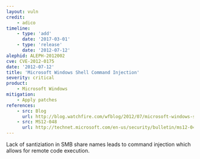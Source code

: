 ```yaml
---
layout: vuln
credit:
    - adico
timeline:
    - type: 'add'
      date: '2017-03-01'
    - type: 'release'
      date: '2012-07-12' 
alephid: ALEPH-2012002
cve: CVE-2012-0175
date: '2012-07-12'
title: 'Microsoft Windows Shell Command Injection'
severity: critical
product:
    - Microsoft Windows 
mitigation: 
    - Apply patches
references:
    - src: Blog
      url: http://blog.watchfire.com/wfblog/2012/07/microsoft-windows-shell-command-injection-1.html
    - src: MS12-048
      url: http://technet.microsoft.com/en-us/security/bulletin/ms12-048
---
```

Lack of santiziation in SMB share names leads to command injection which allows for remote code execution.
